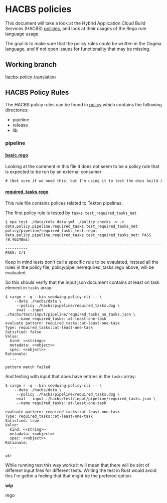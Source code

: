 # HACBS policies
This document will take a look at the Hybrid Application Cloud Build Services
(HACBS) [policies], and look at their usages of the Rego rule language usage.

The goal is to make sure that the policy rules could be written in the Dogma
language, and if not open issues for functionality that may be missing.

## Working branch
[hacbs-policy-translation](https://github.com/danbev/seedwing-policy/tree/hacbs-policy-translation)

## HACBS Policy Rules
The HACBS policy rules can be found in [policy] which contains the following
directories:
* pipeline
* release
* lib

### pipeline

#### [basic.rego](https://github.com/hacbs-contract/ec-policies/blob/main/policy/pipeline/basic.rego)
Looking at the comment in this file it does not seem to be a policy rule that
is expected to be run by an external consumer:
```
# (Not sure if we need this, but I'm using it to test the docs build.)
```

#### [required_tasks.rego](https://github.com/hacbs-contract/ec-policies/blob/main/policy/pipeline/required_tasks.rego)
This rule file contains polices related to Tekton pipelines.

The first policy rule is tested by `tasks.test_required_tasks_met`
```console
$ opa test ./data/rule_data.yml ./policy checks -v -r data.policy.pipeline.required_tasks.test_required_tasks_met
policy/pipeline/required_tasks_test.rego:
data.policy.pipeline.required_tasks.test_required_tasks_met: PASS (9.46248ms)
--------------------------------------------------------------------------------
PASS: 1/1
```
Keep in mind tests don't call a specific rule to be evaulated, instead all the
rules in the policy file, policy/pipeline/required_tasks.rego above, will be
evaluated.

So this should verify that the input json document contains at least on task
element in `tasks` array.
```console
$ cargo r -q --bin seedwing-policy-cli -- \
    --data ./hacbs/data \
     --policy ./hacbs/pipeline/required_tasks.dog \
     eval --input ./hacbs/test/input/pipeline/required_tasks_no_tasks.json \
     --name required_tasks::at-least-one-task
evaluate pattern: required_tasks::at-least-one-task
Type: required_tasks::at-least-one-task
Satisfied: false
Value:
  kind: <<string>>
  metadata: <<object>>
  spec: <<object>>
Rationale:
  ...

pattern match failed
```
And testing with input that does have entries in the `tasks` array:
```console
$ cargo r -q --bin seedwing-policy-cli -- \
    --data ./hacbs/data \
     --policy ./hacbs/pipeline/required_tasks.dog \
     eval --input ./hacbs/test/input/pipeline/required_tasks.json \
     --name required_tasks::at-least-one-task

evaluate pattern: required_tasks::at-least-one-task
Type: required_tasks::at-least-one-task
Satisfied: true
Value:
  kind: <<string>>
  metadata: <<object>>
  spec: <<object>>
Rationale:
  ...

ok!
```
While running test this way works it will mean that there will be alot of
different input files for different tests. Writing the test in Rust would avoid
this I'm gettin a feeling that that might be the prefered option.

__wip__

[policies]: https://github.com/hacbs-contract/ec-policies/
[policy]: https://github.com/hacbs-contract/ec-policies/tree/main/policy
[rego-builtin-functions]: https://www.openpolicyagent.org/docs/latest/policy-reference/#built-in-functions
rego
